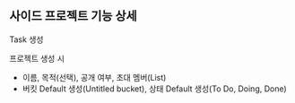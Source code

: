 ## 사이드 프로젝트 기능 상세

Task 생성


프로젝트 생성 시 

- 이름, 목적(선택), 공개 여부, 초대 멤버(List)
- 버킷 Default 생성(Untitled bucket), 상태 Default 생성(To Do, Doing, Done) 